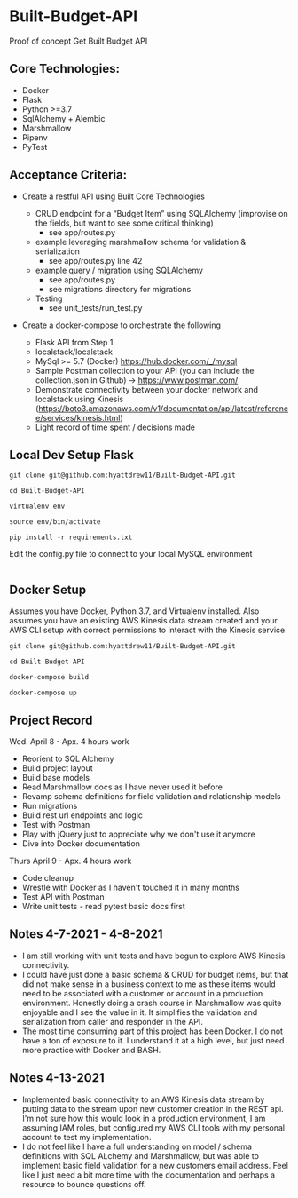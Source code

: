 # Built-Budget-API

Proof of concept Get Built Budget API

## Core Technologies:

* Docker
* Flask
* Python >=3.7
* SqlAlchemy + Alembic
* Marshmallow
* Pipenv
* PyTest

## Acceptance Criteria:
* Create a restful API using Built Core Technologies
	- CRUD endpoint for a “Budget Item” using SQLAlchemy (improvise on the fields, but want to see some critical thinking)
		* see app/routes.py
	- example leveraging marshmallow schema for validation & serialization
		* see app/routes.py line 42
	- example query / migration using SQLAlchemy
		* see  app/routes.py
		* see migrations directory for migrations
	- Testing
		* see unit_tests/run_test.py

* Create a docker-compose to orchestrate the following
	- Flask API from Step 1
	- localstack/localstack
	- MySql >= 5.7 (Docker) https://hub.docker.com/_/mysql
	- Sample Postman collection to your API (you can include the collection.json in Github) -> https://www.postman.com/
	- Demonstrate connectivity between your docker network and localstack using Kinesis (https://boto3.amazonaws.com/v1/documentation/api/latest/reference/services/kinesis.html)
	- Light record of time spent / decisions made

## Local Dev Setup Flask 
```
git clone git@github.com:hyattdrew11/Built-Budget-API.git

cd Built-Budget-API

virtualenv env

source env/bin/activate

pip install -r requirements.txt
```

Edit the config.py file to connect to your local MySQL environment

```
```
## Docker Setup

Assumes you have Docker, Python 3.7, and Virtualenv installed. Also assumes you have an existing AWS Kinesis data stream created and your AWS CLI setup with correct permissions to interact with the Kinesis service. 
```
git clone git@github.com:hyattdrew11/Built-Budget-API.git

cd Built-Budget-API

docker-compose build

docker-compose up
```

## Project Record
Wed. April 8 - Apx. 4 hours work

- Reorient to SQL Alchemy 
- Build project layout
- Build base models
- Read Marshmallow docs as I have never used it before
- Revamp schema definitions for field validation and relationship models
- Run migrations
- Build rest url endpoints and logic
- Test with Postman
- Play with jQuery just to appreciate why we don't use it anymore
- Dive into Docker documentation

Thurs April 9 - Apx. 4 hours work

- Code cleanup
- Wrestle with Docker as I haven't touched it in many months
- Test API with Postman 
- Write unit tests - read pytest basic docs first

## Notes 4-7-2021 - 4-8-2021

- I am still working with unit tests and have begun to explore AWS Kinesis connectivity. 
- I could have just done a basic schema & CRUD for budget items, but that did not make sense in a business context to me as these items would need to be associated with a customer or account in a production environment. Honestly doing a crash course in Marshmallow was quite enjoyable and I see the value in it. It simplifies the validation and serialization from caller and responder in the API. 
- The most time consuming part of this project has been Docker. I do not have a ton of exposure to it. I understand it at a high level, but just need more practice with Docker and BASH. 

## Notes 4-13-2021
- Implemented basic connectivity to an AWS Kinesis data stream by putting data to the stream upon new customer creation in the REST api. I'm not sure how this would look in a production environment, I am assuming IAM roles, but configured my AWS CLI tools with my personal account to test my implementation. 
- I do not feel like I have a full understanding on model / schema definitions with SQL ALchemy and Marshmallow, but was able to implement basic field validation for a new customers email address. Feel like I just need a bit more time with the documentation and perhaps a resource to bounce questions off.